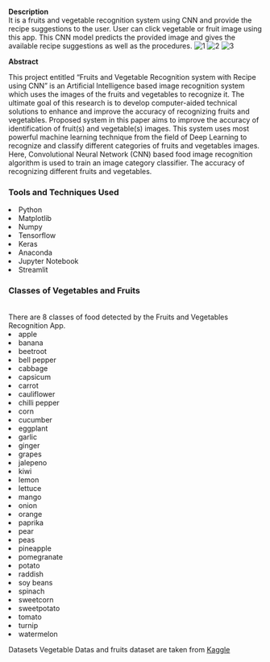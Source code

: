 <strong>Description</strong><br>
It is a fruits and vegetable recognition system using CNN and provide the recipe suggestions to the user. User can click vegetable or fruit image using this app. This CNN model predicts the provided image and gives the available recipe suggestions as well as the procedures.
![1](https://github.com/user-attachments/assets/79ddbf84-f1a8-4f3b-96f8-d608f656a5ea)
![2](https://github.com/user-attachments/assets/b2b0f00e-7635-4bc8-a6ef-bf0acc572838)
![3](https://github.com/user-attachments/assets/94d905e2-9dac-4836-b532-1a582bb1ad84)

<strong>Abstract</strong><br>

This project entitled “Fruits and Vegetable Recognition system with Recipe using CNN” is an Artificial Intelligence based image recognition system which uses the images of the fruits and vegetables to recognize it. The ultimate goal of this research is to develop computer-aided technical solutions to enhance and improve the accuracy of recognizing fruits and vegetables. Proposed system in this paper aims to improve the accuracy of identification of fruit(s) and vegetable(s) images. This system uses most powerful machine learning technique from the field of Deep Learning to recognize and classify different categories of fruits and vegetables images. Here, Convolutional Neural Network (CNN) based food image recognition algorithm is used to train an image category classifier. The accuracy of recognizing different fruits and vegetables.
### Tools and Techniques Used
<li>Python</li>
<li>Matplotlib</li>
<li>Numpy</li>
<li>Tensorflow</li>
<li>Keras</li>
<li>Anaconda</li>
<li>Jupyter Notebook</li>
<li>Streamlit</li>

### Classes of Vegetables and Fruits
<br>
There are 8 classes of food detected by the Fruits and Vegetables Recognition App.<br>
<li>apple</li>
<li>banana</li>
<li>beetroot</li>
<li>bell pepper</li>
<li>cabbage</li>
<li>capsicum</li>
<li>carrot</li>
<li>cauliflower</li>
<li>chilli pepper</li>
<li>corn</li>
<li>cucumber</li>
<li>eggplant</li>
<li>garlic</li>
<li>ginger</li>
<li>grapes</li>
<li>jalepeno</li>
<li>kiwi</li>
<li>lemon</li>
<li>lettuce</li>
<li>mango</li>
<li>onion</li>
<li>orange</li>
<li>paprika</li>
<li>pear</li>
<li>peas</li>
<li>pineapple</li>
<li>pomegranate</li>
<li>potato</li>
<li>raddish</li>
<li>soy beans</li>
<li>spinach</li>
<li>sweetcorn</li>
<li>sweetpotato</li>
<li>tomato</li>
<li>turnip</li>
<li>watermelon</li>

Datasets 
Vegetable Datas and fruits dataset are taken from <a href ="https://www.kaggle.com/datasets/kritikseth/fruit-and-vegetable-image-recognition">Kaggle</a>
